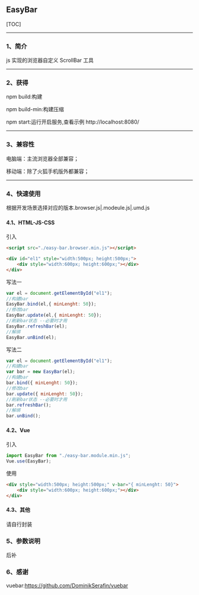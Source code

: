 ## EasyBar

[TOC]

***

### 1、简介

js 实现的浏览器自定义 ScrollBar 工具

***

### 2、获得

npm build:构建

npm build-min:构建压缩

npm start:运行开启服务,查看示例 http://localhost:8080/

***

### 3、兼容性

电脑端：主流浏览器全部兼容；

移动端：除了火狐手机版外都兼容；

***

### 4、快速使用

根据开发场景选择对应的版本.browser.js|.modeule.js|.umd.js

#### 4.1、HTML-JS-CSS

引入
```html
<script src="./easy-bar.browser.min.js"></script>
```
```html
<div id="el1" style="width:500px; height:500px;">
    <div style="width:600px; height:600px;"></div>
</div>
```

写法一
```javascript
var el = document.getElementById("el1");
//构建bar
EasyBar.bind(el,{ minLenght: 50});
//修改bar
EasyBar.update(el,{ minLenght: 50});
//刷新bar状态 --必要时才用
EasyBar.refreshBar(el);
//解绑
EasyBar.unBind(el);
```

写法二
```javascript
var el = document.getElementById("el1");
//构建bar
var bar = new EasyBar(el);
//构建bar
bar.bind({ minLenght: 50});
//修改bar
bar.update({ minLenght: 50});
//刷新bar状态 --必要时才用
bar.refreshBar();
//解绑
bar.unBind();
```

#### 4.2、Vue

引入
```javascript
import EasyBar from "./easy-bar.module.min.js";
Vue.use(EasyBar);
```

使用
```html
<div style="width:500px; height:500px;" v-bar="{ minLenght: 50}">
    <div style="width:600px; height:600px;"></div>
</div>
```

#### 4.3、其他

请自行封装

### 5、参数说明

后补

### 6、感谢

vuebar:https://github.com/DominikSerafin/vuebar
